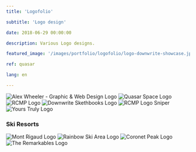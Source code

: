 ```yaml
---
title: 'Logofolio'

subtitle: 'Logo design'

date: 2018-06-29 00:00:00

description: Various Logo designs.

featured_image: '/images/portfolio/logofolio/logo-downwrite-showcase.jpg'

ref: quasar

lang: en

---
```



<div class="gallery" data-columns="2">
	<img src="/images/portfolio/logofolio/logofolio-06.jpg" alt="Alex Wheeler - Graphic & Web Design Logo">
	<img src="/images/portfolio/logofolio/logofolio-01.jpg" alt="Quasar Space Logo">
	<img src="/images/portfolio/logofolio/logofolio-03.jpg" alt="RCMP Logo">
	<img src="/images/portfolio/logofolio/logofolio-04.jpg" alt="Downwrite Skethbooks Logo">
	<img src="/images/portfolio/logofolio/logofolio-05.jpg" alt="RCMP Logo Sniper">
	<img src="/images/portfolio/logofolio/logofolio-02.jpg" alt="Yours Truly Logo">
</div>

### Ski Resorts

<div class="gallery" data-columns="4">
	<img src="/images/portfolio/logofolio/ski-hills-01.jpg" alt="Mont Rigaud Logo">
	<img src="/images/portfolio/logofolio/ski-hills-02.jpg" alt="Rainbow Ski Area Logo">
	<img src="/images/portfolio/logofolio/ski-hills-03.jpg" alt="Coronet Peak Logo">
	<img src="/images/portfolio/logofolio/ski-hills-04.jpg" alt="The Remarkables Logo">
</div>